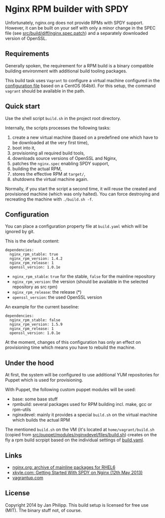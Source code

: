 # Nginx RPM builder with SPDY
Unfortunately, nginx.org does not provide RPMs with SPDY support. However, it can be built on your self with only a minor
change in the SPEC file (see [src/build/diff/nginx.spec.patch](src/build/diff/nginx.spec.patch)) and a separately
downloaded version of OpenSSL.

## Requirements
Generally spoken, the requirement for a RPM build is a binary compatible building environment with additional build
tooling packages.

This build task uses `Vagrant` to configure a virtual machine configured in the [configuration file](Vagrantfile) based
on a CentOS (64bit). For this setup, the command `vagrant` should be available in the path.

## Quick start
Use the shell script `build.sh` in the project root directory.

Internally, the scripts processes the following tasks:

1. create a new virtual machine (based on a predefined one which have to be downloaded at the very first time),
2. boot into it,
3. provisioning all required build tools,
4. downloads source versions of OpenSSL and Nginx,
5. patches the `nginx.spec` enabling SPDY support,
6. building the actual RPM,
7. stores the effective RPM at `target/`,
8. shutdowns the virtual machine again.

Normally, if you start the script a second time, it will reuse the created and provisioned machine (which was only
halted). You can force destroying and recreating the machine with `./build.sh -f`.

## Configuration
You can place a configuration property file at `build.yaml` which will be ignored by git.

This is the default content:

```
dependencies:
  nginx_rpm_stable: true
  nginx_rpm_version: 1.4.2
  nginx_rpm_release: 1
  openssl_version: 1.0.1e
```

* `nginx_rpm_stable`: `true` for the stable, `false` for the mainline repository
* `nginx_rpm_version`: the version (should be available in the selected repository as src rpm)
* `nginx_rpm_release`: the release (*)
* `openssl_version`: the used OpenSSL version

An example for the current baseline:

```
dependencies:
  nginx_rpm_stable: false
  nginx_rpm_version: 1.5.9
  nginx_rpm_release: 1
  openssl_version: 1.0.1e
```

At the moment, changes of this configuration has only an effect on provisioning time which means you have to rebuild the
machine.

## Under the hood
At first, the system will be configured to use additional YUM repositories for Puppet which is used for provisioning.

With Puppet, the following custom puppet modules will be used:

* base: some base stuff
* rpmbuild: several packages used for RPM building incl. make, gcc or rpm-utils
* nginxdevel: mainly it provides a special `build.sh` on the virtual machine which builds the actual RPM

The mentioned `build.sh` on the VM (it's located at `home/vagrant/build.sh` (copied from
[src/puppet/modules/nginxdevel/files/build.sh](here)) creates on the fly a rpm build scrpipt based on the individual
settings of [build.yaml](build.yaml.default).

## Links
* [nginx.org: archive of mainline packages for RHEL6](http://nginx.org/packages/mainline/rhel/6/x86_64/RPMS/)
* [xkyle.com: Getting Started With SPDY on Nginx (12th May 2013)](https://xkyle.com/getting-started-with-spdy-on-nginx/)
* [vagrantup.com](http://www.vagrantup.com/)

## License
Copyright 2014 by Jan Philipp. This build setup is licensed for free use (MIT). The binary stuff not, of course.